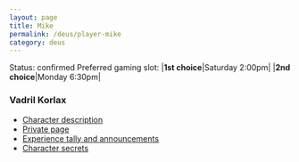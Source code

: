 ```yaml
---
layout: page
title: Mike
permalink: /deus/player-mike
category: deus
---
```

Status: confirmed
Preferred gaming slot:
|__1st choice__|Saturday 2:00pm|
|__2nd choice__|Monday 6:30pm|
### Vadril Korlax
* [Character description](char-public-mike)
* [Private page](char-private-mike)
* [Experience tally and announcements](announce-mike)
* [Character secrets](char-secrets-mike)

